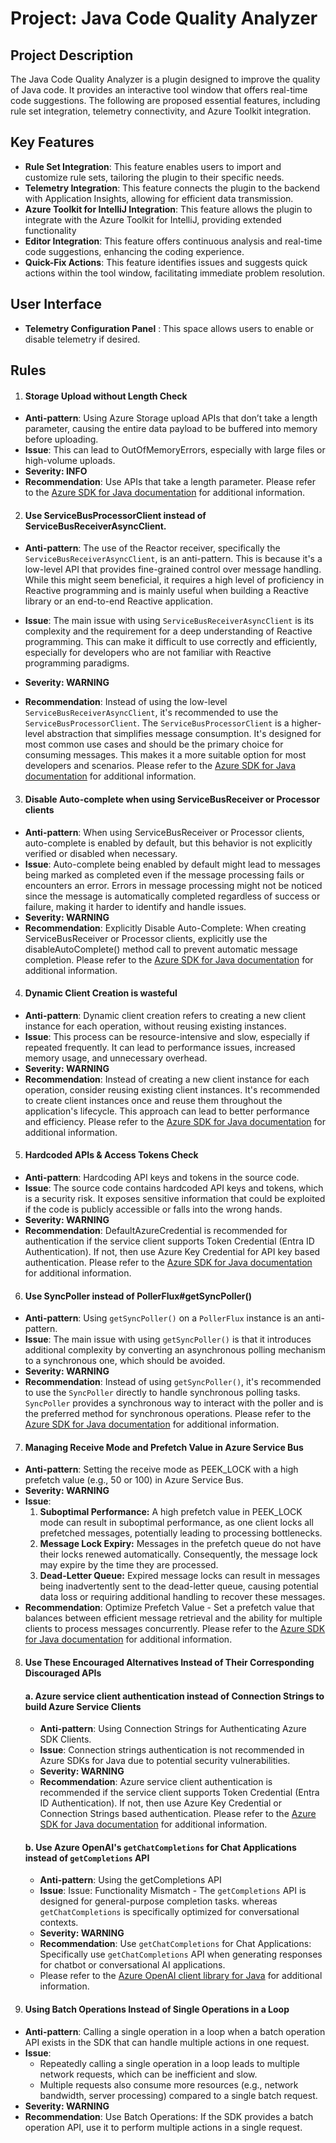 # Project: Java Code Quality Analyzer

## Project Description

The Java Code Quality Analyzer is a plugin designed to improve the quality of Java code. It provides an interactive tool
window that offers real-time code suggestions. The following are proposed essential features, including rule set
integration, telemetry connectivity, and Azure Toolkit integration.

## Key Features

- **Rule Set Integration**: This feature enables users to import and customize rule sets, tailoring the plugin to their
  specific needs.
- **Telemetry Integration**: This feature connects the plugin to the backend with Application Insights, allowing for
  efficient data transmission.
- **Azure Toolkit for IntelliJ Integration**: This feature allows the plugin to integrate with the Azure Toolkit for
  IntelliJ, providing extended functionality
- **Editor Integration**: This feature offers continuous analysis and real-time code suggestions, enhancing the coding
  experience.
- **Quick-Fix Actions**: This feature identifies issues and suggests quick actions within the tool window, facilitating
  immediate problem resolution.

## User Interface

- **Telemetry Configuration Panel** : This space allows users to enable or disable telemetry if desired.

## Rules

1. #### Storage Upload without Length Check

- **Anti-pattern**: Using Azure Storage upload APIs that don’t take a length parameter, causing the entire data payload
  to be buffered into memory before uploading.
- **Issue**: This can lead to OutOfMemoryErrors, especially with large files or high-volume uploads.
- **Severity: INFO**
- **Recommendation**: Use APIs that take a length parameter. Please refer to
  the [Azure SDK for Java documentation](https://learn.microsoft.com/en-us/azure/storage/blobs/storage-blob-upload-java)
  for additional information.

2. #### Use ServiceBusProcessorClient instead of ServiceBusReceiverAsyncClient.

- **Anti-pattern**: The use of the Reactor receiver, specifically the `ServiceBusReceiverAsyncClient`, is an
  anti-pattern. This is because it's a low-level API that provides fine-grained control over message handling. While
  this might seem beneficial, it requires a high level of proficiency in Reactive programming and is mainly useful when
  building a Reactive library or an end-to-end Reactive application.

- **Issue**: The main issue with using `ServiceBusReceiverAsyncClient` is its complexity and the requirement for a deep
  understanding of Reactive programming. This can make it difficult to use correctly and efficiently, especially for
  developers who are not familiar with Reactive programming paradigms.
- **Severity: WARNING**
- **Recommendation**: Instead of using the low-level `ServiceBusReceiverAsyncClient`, it's recommended to use
  the `ServiceBusProcessorClient`. The `ServiceBusProcessorClient` is a higher-level abstraction that simplifies message
  consumption. It's designed for most common use cases and should be the primary choice for consuming messages. This
  makes it a more suitable option for most developers and scenarios.
  Please refer to
  the [Azure SDK for Java documentation](https://github.com/Azure/azure-sdk-for-java/blob/main/sdk/servicebus/azure-messaging-servicebus/README.md#when-to-use-servicebusprocessorclient)
  for additional information.

3. #### Disable Auto-complete when using ServiceBusReceiver or Processor clients

- **Anti-pattern**: When using ServiceBusReceiver or Processor clients, auto-complete is enabled by default, but this
  behavior is not explicitly verified or disabled when necessary.
- **Issue**: Auto-complete being enabled by default might lead to messages being marked as completed even if the message
  processing fails or encounters an error.
  Errors in message processing might not be noticed since the message is automatically completed regardless of success
  or failure, making it harder to identify and handle issues.
- **Severity: WARNING**
- **Recommendation**: Explicitly Disable Auto-Complete: When creating ServiceBusReceiver or Processor clients,
  explicitly use the
  disableAutoComplete() method call to prevent automatic message completion.
  Please refer to
  the [Azure SDK for Java documentation](https://learn.microsoft.com/en-us/java/api/com.azure.messaging.servicebus.servicebusclientbuilder.servicebusreceiverclientbuilder?view=azure-java-stable#com-azure-messaging-servicebus-servicebusclientbuilder-servicebusreceiverclientbuilder-disableautocomplete())
  for additional information.

4. #### Dynamic Client Creation is wasteful

- **Anti-pattern**: Dynamic client creation refers to creating a new client instance for each operation, without reusing
  existing instances.
- **Issue**: This process can be resource-intensive and slow, especially if repeated frequently. It can lead to
  performance issues, increased memory usage, and unnecessary overhead.
- **Severity: WARNING**
- **Recommendation**: Instead of creating a new client instance for each operation, consider reusing existing client
  instances.
  It's recommended to create client instances once and reuse them throughout the application's lifecycle.
  This approach can lead to better performance and efficiency.
  Please refer to
  the [Azure SDK for Java documentation](https://learn.microsoft.com/en-us/azure/developer/java/sdk/overview#connect-to-and-use-azure-resources-with-client-libraries)
  for additional information.

5. #### Hardcoded APIs & Access Tokens Check

- **Anti-pattern**: Hardcoding API keys and tokens in the source code.
- **Issue**: The source code contains hardcoded API keys and tokens, which is a security risk. It exposes sensitive
  information that could be exploited if the code is publicly accessible or falls into the wrong hands.
- **Severity: WARNING**
- **Recommendation**: DefaultAzureCredential is recommended for authentication if the service client supports Token
  Credential (Entra ID Authentication). If not, then use Azure Key Credential for API key based authentication. Please
  refer to
  the [Azure SDK for Java documentation](https://learn.microsoft.com/en-us/java/api/com.azure.identity.defaultazurecredential?view=azure-java-stable)
  for additional information.

6. #### Use SyncPoller instead of PollerFlux#getSyncPoller()

- **Anti-pattern**: Using `getSyncPoller()` on a `PollerFlux` instance is an anti-pattern.
- **Issue**: The main issue with using `getSyncPoller()` is that it introduces additional complexity by converting an
  asynchronous polling mechanism to a synchronous one, which should be avoided.
- **Severity: WARNING**
- **Recommendation**: Instead of using `getSyncPoller()`, it's recommended to use the `SyncPoller` directly to handle
  synchronous polling tasks. `SyncPoller` provides a synchronous way to interact with the poller and is the preferred
  method for synchronous operations.
  Please refer to
  the [Azure SDK for Java documentation](https://learn.microsoft.com/java/api/com.azure.core.util.polling.syncpoller?view=azure-java-stable)
  for additional information.

7. #### Managing Receive Mode and Prefetch Value in Azure Service Bus

- **Anti-pattern**: Setting the receive mode as PEEK_LOCK with a high prefetch value (e.g., 50 or 100) in Azure Service
  Bus.
- **Severity: WARNING**
- **Issue**:
    1. **Suboptimal Performance:** A high prefetch value in PEEK_LOCK mode can result in suboptimal performance, as one
       client
       locks all prefetched messages, potentially leading to processing bottlenecks.
    2. **Message Lock Expiry:** Messages in the prefetch queue do not have their locks renewed automatically.
       Consequently,
       the
       message lock may expire by the time they are processed.
    3. **Dead-Letter Queue:** Expired message locks can result in messages being inadvertently sent to the dead-letter
       queue,
       causing potential data loss or requiring additional handling to recover these messages.
- **Recommendation**: Optimize Prefetch Value - Set a prefetch value that balances between efficient message
  retrieval and the ability for multiple clients to process messages concurrently. Please refer to
  the [Azure SDK for Java documentation](https://learn.microsoft.com/en-us/azure/service-bus-messaging/service-bus-prefetch?tabs=dotnet#why-is-prefetch-not-the-default-option)
  for additional information.

8. #### Use These Encouraged Alternatives Instead of Their Corresponding Discouraged APIs

   #### a. Azure service client authentication instead of Connection Strings to build Azure Service Clients

    - **Anti-pattern**: Using Connection Strings for Authenticating Azure SDK Clients.
    - **Issue**: Connection strings authentication is not recommended in Azure SDKs for Java due to potential
      security
      vulnerabilities.
    - **Severity: WARNING**
    - **Recommendation**: Azure service client authentication is recommended if the service client supports Token
      Credential (Entra ID Authentication). If not, then use Azure Key Credential or Connection Strings based
      authentication. Please refer to
      the [Azure SDK for Java documentation](https://learn.microsoft.com/java/api/com.azure.identity.defaultazurecredential?view=azure-java-stable)
      for additional information.

   #### b. Use Azure OpenAI's `getChatCompletions` for Chat Applications instead of `getCompletions` API

    - **Anti-pattern**: Using the getCompletions API
    - **Issue**: Issue: Functionality Mismatch - The `getCompletions` API is designed for general-purpose completion
      tasks.
      whereas `getChatCompletions` is specifically optimized for conversational contexts.
    - **Severity: WARNING**
    - **Recommendation**: Use `getChatCompletions` for Chat Applications: Specifically use `getChatCompletions` API
      when
      generating responses for chatbot or conversational AI applications.
    - Please refer to
      the [Azure OpenAI client library for Java](https://learn.microsoft.com/java/api/overview/azure/ai-openai-readme?view=azure-java-preview)
      for additional information.

9. #### Using Batch Operations Instead of Single Operations in a Loop

- **Anti-pattern**: Calling a single operation in a loop when a batch operation API exists in the SDK that can handle
  multiple actions in one request.
- **Issue**:
    - Repeatedly calling a single operation in a loop leads to multiple network requests, which can be inefficient and
      slow.
    - Multiple requests also consume more resources (e.g., network bandwidth, server processing) compared to a single
      batch request.
- **Severity: WARNING**
- **Recommendation**: Use Batch Operations: If the SDK provides a batch operation API, use it to perform multiple
  actions in a single request.